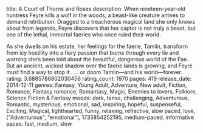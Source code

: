 title: A Court of Thorns and Roses
description: When nineteen-year-old huntress Feyre kills a wolf in the woods, a beast-like creature arrives to demand retribution. Dragged to a treacherous magical land she only knows about from legends, Feyre discovers that her captor is not truly a beast, but one of the lethal, immortal faeries who once ruled their world.

As she dwells on his estate, her feelings for the faerie, Tamlin, transform from icy hostility into a fiery passion that burns through every lie and warning she’s been told about the beautiful, dangerous world of the Fae. But an ancient, wicked shadow over the faerie lands is growing, and Feyre must find a way to stop it . . . or doom Tamlin—and his world—forever.
rating: 3.6885786802030456
rating_count: 1970
pages: 419
release_date: 2014-12-11
genres: Fantasy, Young Adult, Adventure, New adult, Fiction, Romance, Fantasy romance, Romantasy, Magic, Enemies to lovers, Folklore, Science Fiction & Fantasy
moods: dark, tense, challenging, Adventurous, Romantic, mysterious, emotional, sad, inspiring, hopeful, suspenseful, Exciting, Magical, lighthearted, funny, relaxing, reflective, slow paced, love, ["Adventurous", "emotional"], 1735854252195, medium-paced, informative
paces: fast, medium, slow